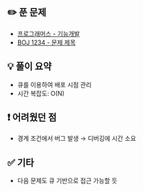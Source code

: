 ## ✏️ 푼 문제
- [프로그래머스 - 기능개발](https://school.programmers.co.kr/learn/courses/30/lessons/42586)
- [BOJ 1234 - 문제 제목](https://www.acmicpc.net/problem/1234)

## 💡 풀이 요약
- 큐를 이용하여 배포 시점 관리
- 시간 복잡도: O(N)

## ❗ 어려웠던 점
- 경계 조건에서 버그 발생 → 디버깅에 시간 소요

## ✅ 기타
- 다음 문제도 큐 기반으로 접근 가능할 듯